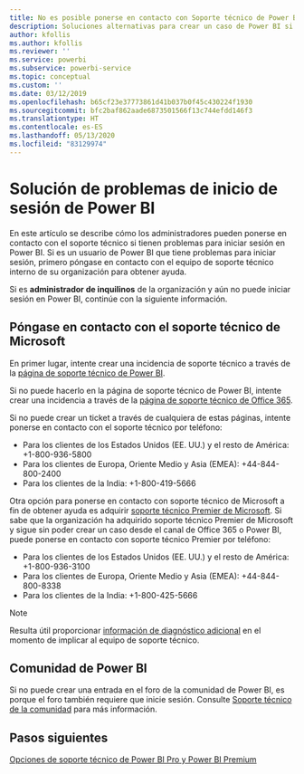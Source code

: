 ```yaml
---
title: No es posible ponerse en contacto con Soporte técnico de Power BI
description: Soluciones alternativas para crear un caso de Power BI si un usuario no puede iniciar sesión
author: kfollis
ms.author: kfollis
ms.reviewer: ''
ms.service: powerbi
ms.subservice: powerbi-service
ms.topic: conceptual
ms.custom: ''
ms.date: 03/12/2019
ms.openlocfilehash: b65cf23e37773861d41b037b0f45c430224f1930
ms.sourcegitcommit: bfc2baf862aade6873501566f13c744efdd146f3
ms.translationtype: HT
ms.contentlocale: es-ES
ms.lasthandoff: 05/13/2020
ms.locfileid: "83129974"
---
```

# <a name="troubleshooting-sign-in-issues-for-power-bi"></a>Solución de problemas de inicio de sesión de Power BI

En este artículo se describe cómo los administradores pueden ponerse en contacto con el soporte técnico si tienen problemas para iniciar sesión en Power BI. Si es un usuario de Power BI que tiene problemas para iniciar sesión, primero póngase en contacto con el equipo de soporte técnico interno de su organización para obtener ayuda.

Si es **administrador de inquilinos** de la organización y aún no puede iniciar sesión en Power BI, continúe con la siguiente información.

## <a name="contact-microsoft-support"></a>Póngase en contacto con el soporte técnico de Microsoft

En primer lugar, intente crear una incidencia de soporte técnico a través de la [página de soporte técnico de Power BI](https://powerbi.microsoft.com/support/).

Si no puede hacerlo en la página de soporte técnico de Power BI, intente crear una incidencia a través de la [página de soporte técnico de Office 365](https://support.office.com/home/contact).

Si no puede crear un ticket a través de cualquiera de estas páginas, intente ponerse en contacto con el soporte técnico por teléfono:

* Para los clientes de los Estados Unidos (EE. UU.) y el resto de América: +1-800-936-5800
* Para los clientes de Europa, Oriente Medio y Asia (EMEA): +44-844-800-2400
* Para los clientes de la India: +1-800-419-5666

Otra opción para ponerse en contacto con soporte técnico de Microsoft a fin de obtener ayuda es adquirir [soporte técnico Premier de Microsoft](https://support.microsoft.com/premier). Si sabe que la organización ha adquirido soporte técnico Premier de Microsoft y sigue sin poder crear un caso desde el canal de Office 365 o Power BI, puede ponerse en contacto con soporte técnico Premier por teléfono:

* Para los clientes de los Estados Unidos (EE. UU.) y el resto de América: +1-800-936-3100
* Para los clientes de Europa, Oriente Medio y Asia (EMEA): +44-844-800-8338
* Para los clientes de la India: +1-800-425-5666

> [!Note]
> Resulta útil proporcionar [información de diagnóstico adicional](service-admin-capturing-additional-diagnostic-information-for-power-bi.md) en el momento de implicar al equipo de soporte técnico.

## <a name="power-bi-community"></a>Comunidad de Power BI

Si no puede crear una entrada en el foro de la comunidad de Power BI, es porque el foro también requiere que inicie sesión. Consulte [Soporte técnico de la comunidad](https://community.powerbi.com/t5/Community-Support/ct-p/PBI_CommunitySupport) para más información.

## <a name="next-steps"></a>Pasos siguientes

[Opciones de soporte técnico de Power BI Pro y Power BI Premium](service-support-options.md)
